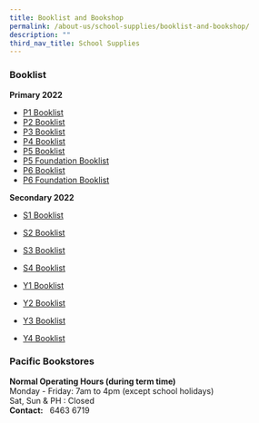 ```yaml
---
title: Booklist and Bookshop
permalink: /about-us/school-supplies/booklist-and-bookshop/
description: ""
third_nav_title: School Supplies
---
```


### Booklist

**Primary 2022**

* [P1 Booklist](https://drive.google.com/file/d/1-SpIDAWGDaESjkcRuXQGKkDL2lcwLPAf/view?usp=sharing)  
* [P2 Booklist](https://drive.google.com/file/d/1m66beubLwWl07rJ_d2ArpLZv2wTGgrY6/view?usp=sharing)   
* [P3 Booklist](https://drive.google.com/file/d/14GvM9oxGJaVgWj80FAhwUTv9vzQLWP2x/view?usp=sharing)   
* [P4 Booklist](https://drive.google.com/file/d/1miu28LhjDAiQ9EjV6UFgKmzLRtxOtc3n/view?usp=sharing)   
* [P5 Booklist](https://drive.google.com/file/d/1hrGaKf_HDkTTIuMdZBpTdR6mHhYn6nTj/view?usp=sharing)   
* [P5 Foundation Booklist](https://drive.google.com/file/d/1lLt1yNJpq9tXbwMPi1vvEPAO7NLHU3_o/view?usp=sharing)   
* [P6 Booklist](https://drive.google.com/file/d/13zctXsZhKgNmAf_AJ8yaQ-R-6c5O84Si/view?usp=sharing)   
* [P6 Foundation Booklist](https://drive.google.com/file/d/13W97ImzhUo1ScaiojmN1HvbIBBuApEaR/view?usp=sharing)

**Secondary 2022**

* [S1 Booklist](https://drive.google.com/file/d/13EGCx-O0KKeo4OeRbJSyIRukCGE77hFz/view?usp=sharing)

* [S2 Booklist](https://drive.google.com/file/d/1ThGqMDr5EdDNAcqfBstUgeUPvRrnNnqd/view?usp=sharing)

* [S3 Booklist](https://drive.google.com/file/d/1rVErXQOymmuQksAS8CcerKFB2i7bK1PI/view?usp=sharing)

* [S4 Booklist](https://drive.google.com/file/d/1SjTSoUdA9YUb0EYZML8awKCA79xoQOtK/view?usp=sharing)

* [Y1 Booklist](https://drive.google.com/file/d/1i3MZyQpUJcPwglp8y7HLnnOMF6OV25_2/view?usp=sharing)

* [Y2 Booklist](https://drive.google.com/file/d/1h0zIvOR9e3yifoxThj0yTF5CuGXnVGJl/view?usp=sharing)

* [Y3 Booklist](https://drive.google.com/file/d/1O9cZ-3svCCcZ5qmhPMlVhRcQU9RZNIsZ/view?usp=sharing)

* [Y4 Booklist](https://drive.google.com/file/d/1civnSN2IUUqEOhBnJnvlNj6-aQqr8oZ3/view?usp=sharing)

### Pacific Bookstores

**Normal Operating Hours (during term time)** <br>
Monday - Friday: 7am to 4pm (except school holidays) <br>
Sat, Sun & PH : Closed <br>
**Contact:**   6463 6719